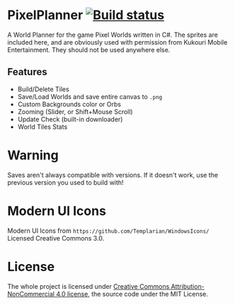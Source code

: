# PixelPlanner [![Build status](https://ci.appveyor.com/api/projects/status/p25yvbnoho0eoem1?svg=true)](https://ci.appveyor.com/project/Nenkai/pixelplanner)
A World Planner for the game Pixel Worlds written in C#.
The sprites are included here, and are obviously used with permission from Kukouri Mobile Entertainment. They should not be used anywhere else.

## Features
- Build/Delete Tiles
- Save/Load Worlds and save entire canvas to `.png`
- Custom Backgrounds color or Orbs
- Zooming (Slider, or Shift+Mouse Scroll)
- Update Check (built-in downloader)
- World Tiles Stats

# Warning
Saves aren't always compatible with versions. If it doesn't work, use the previous version you used to build with!

# Modern UI Icons
Modern UI Icons from `https://github.com/Templarian/WindowsIcons/`
Licensed Creative Commons 3.0.

# License

The whole project is licensed under [Creative Commons Attribution-NonCommercial 4.0 license](https://creativecommons.org/licenses/by-nc/4.0/), the source code under the MIT License.
